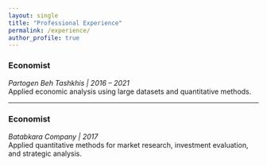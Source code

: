 ```yaml
---
layout: single
title: "Professional Experience"
permalink: /experience/
author_profile: true
---
```


### Economist
*Partogen Beh Tashkhis | 2016 – 2021*  
Applied economic analysis using large datasets and quantitative methods.

---

### Economist
*Batabkara Company | 2017*  
Applied quantitative methods for market research, investment evaluation, and strategic analysis.  


